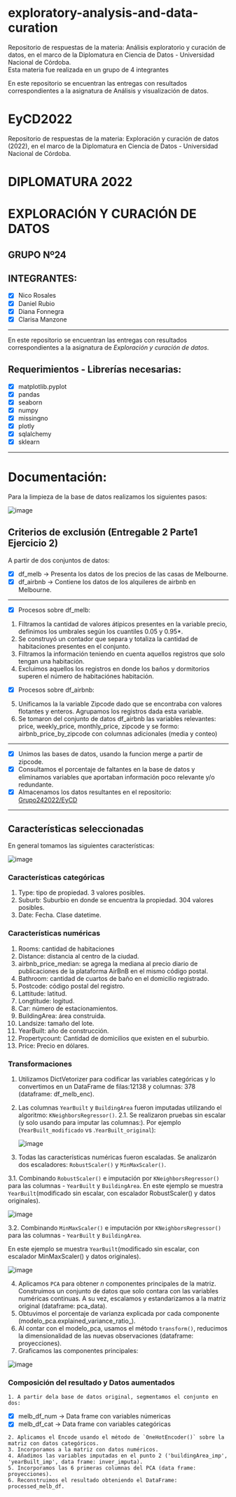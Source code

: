 # exploratory-analysis-and-data-curation

Repositorio de respuestas de la materia: Análisis exploratorio y curación de datos, en el marco de la Diplomatura en Ciencia de Datos - Universidad Nacional de Córdoba.  
Esta materia fue realizada en un grupo de 4 integrantes

En este repositorio se encuentran las entregas con resultados correspondientes a la asignatura de Análisis y visualización de datos.

# EyCD2022
Repositorio de respuestas de la materia: Exploración y curación de datos (2022), en el marco de la Diplomatura en Ciencia de Datos - Universidad Nacional de Córdoba.

# **DIPLOMATURA 2022**

# EXPLORACIÓN Y CURACIÓN DE DATOS

## GRUPO Nº24

## INTEGRANTES:
   - [x] Nico Rosales 
   - [x] Daniel Rubio
   - [x] Diana Fonnegra
   - [x] Clarisa Manzone

----   
En este repositorio se encuentran las entregas con resultados correspondientes a la asignatura de _Exploración y curación de datos_.

## **Requerimientos - Librerías necesarias**:
   - [x] matplotlib.pyplot
   - [x] pandas
   - [x] seaborn
   - [x] numpy
   - [x] missingno
   - [x] plotly
   - [x] sqlalchemy
   - [x] sklearn
----

# Documentación:
Para la limpieza de la base de datos realizamos los siguientes pasos:

![image](https://user-images.githubusercontent.com/11649711/174284658-a02ecfcc-df61-49cf-aaac-459826c12d45.png)

  ## Criterios de exclusión (Entregable 2 Parte1 Ejercicio 2)
  A partir de dos conjuntos de datos:
   - [x] df_melb -> Presenta los datos de los precios de las casas de Melbourne.
   - [x] df_airbnb -> Contiene los datos de los alquileres de airbnb en Melbourne.
  ----
   - [x] Procesos sobre df_melb: 
  1. Filtramos la cantidad de valores átipicos presentes en la variable precio, definimos los umbrales según los cuantiles 0.05 y 0.95*.
  2. Se construyó un contador que separa y totaliza la cantidad de habitaciones presentes en el conjunto.
  3. Filtramos la información teniendo en cuenta aquellos registros que solo tengan una habitación.
  4. Excluimos aquellos los registros en donde los baños y dormitorios superen el número de habitaciónes habitación.
   - [x] Procesos sobre df_airbnb: 
  5. Unificamos la la variable Zipcode dado que se encontraba con valores flotantes y enteros. Agrupamos los registros dada esta variable.
  6. Se tomaron del conjunto de datos df_airbnb las variables relevantes: price, weekly_price, monthly_price, zipcode y se formo: airbnb_price_by_zipcode con columnas adicionales (media y conteo)
  ----
   - [x] Unimos las bases de datos, usando la funcion merge a partir de zipcode.
   - [x] Consultamos el porcentaje de faltantes en la base de datos y eliminamos variables que aportaban información poco relevante y/o redundante.
   - [x] Almacenamos los datos resultantes en el repositorio: [Grupo242022/EyCD](https://github.com/Grupo242022/EyCD/blob/main/melb_data_extended.csv)
  ----

  ## Características seleccionadas
  En general tomamos las siguientes características:
  
  ![image](https://user-images.githubusercontent.com/11649711/174290630-f3463f34-645d-4f76-b188-5fdb5ccd8fd2.png)
 
  ### Características categóricas
 
  1. Type: tipo de propiedad. 3 valores posibles.
  2. Suburb: Suburbio en donde se encuentra la propiedad. 304 valores posibles.
  3. Date: Fecha. Clase datetime. 

   ### Características numéricas

  1. Rooms: cantidad de habitaciones
  2. Distance: distancia al centro de la ciudad.
  3. airbnb_price_median: se agrega la mediana al precio diario de 
     publicaciones de la plataforma AirBnB en el mismo código 
     postal.
  4. Bathroom: cantidad de cuartos de baño en el domicilio registrado.
  5. Postcode: código postal del registro.
  6. Lattitude: latitud.
  7. Longtitude: logitud.
  8. Car: número de estacionamientos.
  10. BuildingArea: área construida.
  11. Landsize: tamaño del lote.
  12. YearBuilt: año de construcción.
  13. Propertycount: Cantidad de domicilios que existen en el suburbio.
  14. Price: Precio en dólares.
       
  ### Transformaciones
  1. Utilizamos DictVetorizer para codificar las variables categóricas y lo convertimos en un DataFrame de filas:12138 y columnas: 378 (dataframe: df_melb_enc).
  2. Las columnas `YearBuilt` y `BuildingArea` fueron imputadas utilizando el algoritmo: `KNeighborsRegressor()`. 
  2.1. Se realizaron pruebas sin escalar (y solo usando para imputar las columnas:). Por ejemplo (`YearBuilt_modificado` vs .`YearBuilt_original`):
  
     ![image](https://user-images.githubusercontent.com/11649711/174295448-b90044cd-9b44-4342-b2fb-4fc5e7c51acc.png)
     
  3. Todas las características numéricas fueron escaladas. Se analizarón dos escaladores: `RobustScaler()` y `MinMaxScaler()`.
       
  3.1. Combinando `RobustScaler()` e imputación por `KNeighborsRegressor()` para las columnas - `YearBuilt` y `BuildingArea`. 
  En este ejemplo se muestra `YearBuilt`(modificado sin escalar, con escalador RobustScaler() y datos originales).
  
  ![image](https://user-images.githubusercontent.com/11649711/174295858-0722a177-fb95-4e51-872c-f58601eb7b90.png)
  
  3.2. Combinando `MinMaxScaler()` e imputación por `KNeighborsRegressor()` para las columnas - `YearBuilt` y `BuildingArea`.
  
  En este ejemplo se muestra `YearBuilt`(modificado sin escalar, con escalador MinMaxScaler() y datos originales).
  
  ![image](https://user-images.githubusercontent.com/11649711/174296287-23c786fd-e88a-4046-a0ab-86ba9afc728e.png)
  
  4. Aplicamos `PCA` para obtener $n$ componentes principales de la matriz. Construimos un conjunto de datos que solo contara con las variables numéricas continuas. A su vez, escalamos y estandarizamos a la matriz original (dataframe: pca_data).
  5. Obtuvimos el porcentaje de varianza explicada por cada componente (modelo_pca.explained_variance_ratio_).
  6. Al contar con el modelo_pca, usamos el método `transform()`, reducimos la dimensionalidad de las nuevas observaciones (dataframe: proyecciones). 
  7. Graficamos las componentes principales:
  
 ![image](https://user-images.githubusercontent.com/11649711/174299545-888b48f0-8042-46ea-aed6-5afa70563262.png)
 
  ### Composición del resultado y Datos aumentados
  
    1. A partir dela base de datos original, segmentamos el conjunto en dos:
    
   - [x] melb_df_num -> Data frame con variables númericas
   - [x] melb_df_cat -> Data frame con variables categóricas
  
    2. Aplicamos el Encode usando el método de `OneHotEncoder()` sobre la matriz con datos categóricos.
    3. Incorporamos a la matriz con datos numéricos.
    4. Añadimos las variables imputadas en el punto 2 ('buildingArea_imp', 'yearBuilt_imp', data frame: inver_imputa).
    5. Incorporamos las 6 primeras columnas del PCA (data frame: proyecciones).
    6. Reconstruimos el resultado obteniendo el DataFrame: processed_melb_df.
